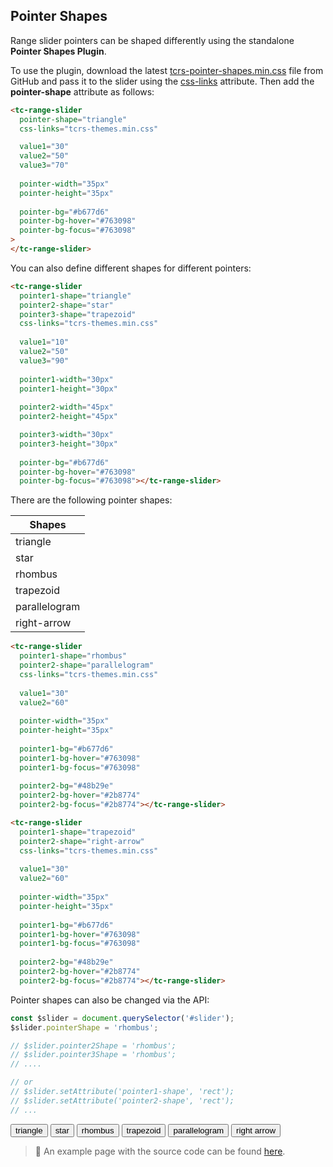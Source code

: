 ## Pointer Shapes

<div data-examples="pointer-shapes"></div>

Range slider pointers can be shaped differently using the standalone **Pointer Shapes Plugin**.

To use the plugin, download the latest [tcrs-pointer-shapes.min.css](https://github.com/toolcool-org/toolcool-range-slider/blob/main/dist/plugins/tcrs-pointer-shapes.min.css) file from GitHub and pass it to the slider using the [css-links](/pages/css-links.html) attribute. Then add the **pointer-shape** attribute as follows:


```html
<tc-range-slider 
  pointer-shape="triangle"
  css-links="tcrs-themes.min.css"

  value1="30"
  value2="50"
  value3="70"
  
  pointer-width="35px"
  pointer-height="35px"
  
  pointer-bg="#b677d6"
  pointer-bg-hover="#763098"
  pointer-bg-focus="#763098"
>
</tc-range-slider>
```

<div class="my-12 flex flex-col items-center">
    <tc-range-slider
        pointer-shape="triangle"
        css-links="/js/index.{% js-hash %}.css"
        value1="30"
        value2="50"
        value3="70"
        pointer-width="30px"
        pointer-height="30px"
        pointer-bg="#b677d6"
        pointer-bg-hover="#763098"
        pointer-bg-focus="#763098"></tc-range-slider>
</div>

You can also define different shapes for different pointers:

```html
<tc-range-slider
  pointer1-shape="triangle"
  pointer2-shape="star"
  pointer3-shape="trapezoid"
  css-links="tcrs-themes.min.css"
  
  value1="10"
  value2="50"
  value3="90"
  
  pointer1-width="30px"
  pointer1-height="30px"
  
  pointer2-width="45px"
  pointer2-height="45px"

  pointer3-width="30px"
  pointer3-height="30px"
  
  pointer-bg="#b677d6"
  pointer-bg-hover="#763098"
  pointer-bg-focus="#763098"></tc-range-slider>
```

<div class="my-12 flex flex-col items-center">
    <tc-range-slider
        pointer1-shape="triangle"
        pointer2-shape="star"
        pointer3-shape="trapezoid"
        css-links="/js/index.{% js-hash %}.css"
        value1="10"
        value2="50"
        value3="90"
        pointer1-width="30px"
        pointer1-height="30px"
        pointer2-width="45px"
        pointer2-height="45px"
        pointer3-width="30px"
        pointer3-height="30px"
        pointer-bg="#b677d6"
        pointer-bg-hover="#763098"
        pointer-bg-focus="#763098"></tc-range-slider>
</div>

There are the following pointer shapes:

| Shapes        | 
|---------------|
| triangle      |
| star          |
| rhombus       |
| trapezoid     |
| parallelogram |
| right-arrow   |

```html
<tc-range-slider
  pointer1-shape="rhombus"
  pointer2-shape="parallelogram"
  css-links="tcrs-themes.min.css"
  
  value1="30"
  value2="60"
  
  pointer-width="35px"
  pointer-height="35px"
  
  pointer1-bg="#b677d6"
  pointer1-bg-hover="#763098"
  pointer1-bg-focus="#763098"
  
  pointer2-bg="#48b29e"
  pointer2-bg-hover="#2b8774"
  pointer2-bg-focus="#2b8774"></tc-range-slider>
```

<div class="my-12 flex flex-col items-center">
    <tc-range-slider
        pointer1-shape="rhombus"
        pointer2-shape="parallelogram"
        css-links="/js/index.{% js-hash %}.css"
        value1="30"
        value2="60"
        pointer-width="35px"
        pointer-height="35px"
        pointer1-bg="#b677d6"
        pointer1-bg-hover="#763098"
        pointer1-bg-focus="#763098"
        pointer2-bg="#48b29e"
        pointer2-bg-hover="#2b8774"
        pointer2-bg-focus="#2b8774"></tc-range-slider>
</div>

```html
<tc-range-slider
  pointer1-shape="trapezoid"
  pointer2-shape="right-arrow"
  css-links="tcrs-themes.min.css"
  
  value1="30"
  value2="60"
  
  pointer-width="35px"
  pointer-height="35px"
  
  pointer1-bg="#b677d6"
  pointer1-bg-hover="#763098"
  pointer1-bg-focus="#763098"
  
  pointer2-bg="#48b29e"
  pointer2-bg-hover="#2b8774"
  pointer2-bg-focus="#2b8774"></tc-range-slider>
```

<div class="my-12 flex flex-col items-center">
    <tc-range-slider
        pointer1-shape="trapezoid"
        pointer2-shape="right-arrow"
        css-links="/js/index.{% js-hash %}.css"
        value1="30"
        value2="60"
        pointer-width="35px"
        pointer-height="35px"
        pointer1-bg="#b677d6"
        pointer1-bg-hover="#763098"
        pointer1-bg-focus="#763098"
        pointer2-bg="#48b29e"
        pointer2-bg-hover="#2b8774"
        pointer2-bg-focus="#2b8774"></tc-range-slider>
</div>

Pointer shapes can also be changed via the API:

```js
const $slider = document.querySelector('#slider');
$slider.pointerShape = 'rhombus';

// $slider.pointer2Shape = 'rhombus';
// $slider.pointer3Shape = 'rhombus';
// ....

// or
// $slider.setAttribute('pointer1-shape', 'rect');
// $slider.setAttribute('pointer2-shape', 'rect');
// ...
```

<div class="my-12 flex flex-col items-center">
    <tc-range-slider
        id="slider-12"
        pointer-shape="trapezoid"
        css-links="/js/index.{% js-hash %}.css"
        value1="30"
        value2="70"
        pointer-width="35px"
        pointer-height="35px"
        pointer1-bg="#b677d6"
        pointer1-bg-hover="#763098"
        pointer1-bg-focus="#763098"
        pointer2-bg="#48b29e"
        pointer2-bg-hover="#2b8774" 
        pointer2-bg-focus="#2b8774"></tc-range-slider>
    <div class="grid grid-cols-2 gap-4 items-center mt-8">
        <button id="shape-triangle-btn" type="button" class="group inline-flex items-center h-9 rounded-full text-sm font-semibold whitespace-nowrap px-3 focus:outline-none focus:ring-2 bg-sky-50 text-sky-600 hover:bg-sky-100 hover:text-sky-700 focus:ring-sky-600 mx-2 justify-center">triangle</button>
        <button id="shape-star-btn" type="button" class="group inline-flex items-center h-9 rounded-full text-sm font-semibold whitespace-nowrap px-3 focus:outline-none focus:ring-2 bg-sky-50 text-sky-600 hover:bg-sky-100 hover:text-sky-700 focus:ring-sky-600 mx-2 justify-center">star</button>
        <button id="shape-rhombus-btn" type="button" class="group inline-flex items-center h-9 rounded-full text-sm font-semibold whitespace-nowrap px-3 focus:outline-none focus:ring-2 bg-sky-50 text-sky-600 hover:bg-sky-100 hover:text-sky-700 focus:ring-sky-600 mx-2 justify-center">rhombus</button>
        <button id="shape-trapezoid-btn" type="button" class="group inline-flex items-center h-9 rounded-full text-sm font-semibold whitespace-nowrap px-3 focus:outline-none focus:ring-2 bg-sky-50 text-sky-600 hover:bg-sky-100 hover:text-sky-700 focus:ring-sky-600 mx-2 justify-center">trapezoid</button>
        <button id="shape-parallelogram-btn" type="button" class="group inline-flex items-center h-9 rounded-full text-sm font-semibold whitespace-nowrap px-3 focus:outline-none focus:ring-2 bg-sky-50 text-sky-600 hover:bg-sky-100 hover:text-sky-700 focus:ring-sky-600 mx-2 justify-center">parallelogram</button>
        <button id="shape-right-arrow-btn" type="button" class="group inline-flex items-center h-9 rounded-full text-sm font-semibold whitespace-nowrap px-3 focus:outline-none focus:ring-2 bg-sky-50 text-sky-600 hover:bg-sky-100 hover:text-sky-700 focus:ring-sky-600 mx-2 justify-center">right arrow</button>
    </div> 
</div>

> :pushpin: An example page with the source code can be found [here](https://github.com/toolcool-org/toolcool-range-slider/blob/main/examples/6-pointer-shapes.html).
